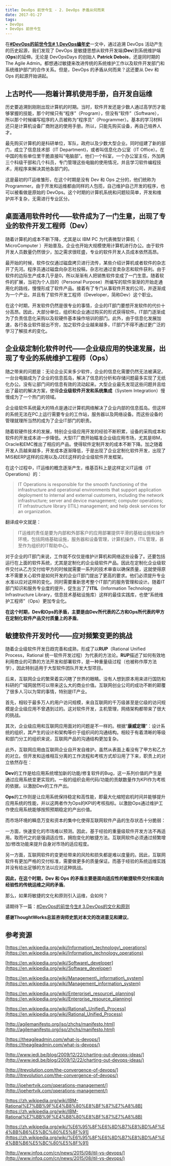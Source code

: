 ```yaml
---
title: DevOps 前世今生 - 2. DevOps 矛盾从何而来
date: 2017-01-27
tags:
- DevOps
- DevOps 前世今生
---
```


在[**#DevOps的前世今生# 1.DevOps编年史**](/blog/2016-11-27-devops-annals)一文中，通过追溯 DevOps 活动产生的历史起源，我们发现了 DevOps 是敏捷思想从软件开发端(**Dev**)到系统维护端(**Ops**)的延伸。无论是 DevOpsDays 的创始人 **Patrick Debois**，还是同时期的 The Agile Admin。都想通过敏捷来改进传统的系统维护工作以及软件开发部门和系统维护部门的合作关系。但是，DevOps 的矛盾从何而来？这还要从 Dev 和 Ops 的起源开始讲起。

## 上古时代——抱着计算机使用手册，自开发自运维

历史要追溯到刚刚出现计算机的时期。当时，软件开发还是少数人通过高学历才能够掌握的技能，那个时候只有“程序”（Program），但没有“软件”（Software），所以那个时候编写程序的人员被称为“程序员”（Programmer）。基本的学习材料还只是计算机设备厂商附送的使用手册。所以，只能先购买设备，再自己培养人才。

最先购买计算机的是科研单位，军队，政府以及少数大型企业。同时组建了新的部门，成立了信息技术部（IT Department)，或者叫信息化办公室（IT Office）。在中国的有些单位里干脆直接叫“电脑部”。他们一个科室，一个办公室主任，外加两三个科级干部和几个科员，专门管理这些电脑的使用情况，并且学习软件编程技术，用程序来解决其他各部门的。

这是最初的IT运维雏形，在这个时期是没有 Dev 和 Ops 之分的，他们统称为 Programmer。由于开发和运维都由同样的人包揽，自己维护自己开发的程序，也可以被看做是原始的 DevOps。这个时期的计算机系统和问题较简单，开发和维护并不复杂，无需进行专业区分。

## 桌面通用软件时代——软件成为了一门生意，出现了专业的软件开发工程师（**Dev**）

随着计算机的成本不断下降，尤其是以 IBM PC 为代表微型计算机（ MicroComputer ）开始普及。企业也开始大规模使用计算机进行办公。由于软件开发人员数量仍然很少，加之需求很旺盛，专业的软件开发人员成本依然高昂。

最开始的时候，软件仅仅通过磁盘拷贝进行流传，某些介绍计算机或者软件的杂志开了先河。程序员通过磁盘向杂志社投稿，杂志社通过变卖杂志和软件获利。由于软件的边际生产成本几乎是0，所以渐渐有人把销售软件变成了一门生意。随着软件的扩展，当初为个人目的（Personal
Purpose）所编写的软件渐渐的开始走通用化的路线，慢慢形成了软件产品。接着有了专门从事软件开发的公司，并逐渐成为一个产业。并且有了软件开发工程师（Developer，简称Dev）这个职业。

在这个时期，开发软件仍然是很专业的事情，企业的IT部门要想开发软件的代价十分高昂。因此，大部分单位，组织和企业通过购买的形式获得软件。IT部门逐渐成为了负责信息化采购以及软硬件基本操作培训的部门。此外，由于信息化发展加速，各行各业软件层出不穷，加之软件企业越来越多，IT部门不得不通过更广泛的学习了解技术的变化。

## 企业级定制化软件时代——企业级应用的快速发展，出现了专业的系统维护工程师（**Ops**）

随之带来的问题是：无论企业买来多少软件，企业的信息化需要仍然无法被满足。一台台电脑成为了企业的信息孤岛，解决了信息的分析和存储问题最多实现了无纸化办公。没有让部门间的信息有效的流动起来。大型企业最先发现这些问题并且给出了最初的解决方案，使得**企业级软件开发和系统集成**（System Integration）慢慢成为了一个热门的领域。

企业级软件系统最大的特点是通过计算机网络解决了企业内部的信息孤岛。但这样的系统无法在PC上运行需要专业的工作站，服务器以及网络设备。而这些设备的管理就理所当然的成为了企业IT部门的职责。

随着软硬件技术的发展，特别企业级应用开发的经验不断积累，设备的采购成本和软件的开发成本进一步降低。大型IT厂商开始瞄准企业级应用市场，尤其是IBM，Oracle和EMC推出了相应的产品。使得软件定制开发的成本不断下降。加之随着开发人员越来越多，开发成本逐渐降低，于是出现了企业定制化软件开发，出现了MIS和ERP这样的应用以及J2EE这样的企业级软件开发框架。

在这个过程中，IT运维的概念逐渐产生，维基百科上是这样定义IT运维（IT Operations）的：

> IT Operations is responsible for the smooth functioning of the infrastructure and operational environments that support application deployment to internal and external customers, including the network infrastructure; server and device management; computer operations; IT infrastructure library (ITIL) management; and help desk services for an organization.

翻译成中文就是：

> IT运维的责任是要为内部和外部客户的应用部署提供平滑的基础设施和操作环境，包括网络基础设施，服务器和设备管理，计算机操作，ITIL管理，甚至作为组织的IT帮助中心。

对于企业的IT部门来说，工作就不仅仅是维护计算机和网络这些设备了。还要包括运行在上面的软件系统，尤其是定制化的企业级软件产品。因此在定制化企业级软件交付从乙方交付给甲方的时候就需要一系列的技术审查以确保质量，这就使得原本不需要关心软件是如何开发的企业IT部门提出了更高的要求。他们必须提升专业水准以应对这样的变化。同时需要重新思考整个IT部门的服务管理和设计。随着IT部门知识和服务专业度的提升，促生出了了**ITIL**（Information
Technology Infrastructure
Library，信息技术基础设施库）这样的最佳实践库，也使“系统维护工程师”（Ops）更加专业化。

**在这个时期，Dev和Ops的矛盾，主要是由Dev所代表的乙方和Ops所代表的甲方在定制化软件产品交付质量上的矛盾**。

## 敏捷软件开发时代——应对频繁变更的挑战

随着企业级软件开发日趋完善和成熟，形成了以**RUP**（Rational Unified Process，Rational 统一软件开发过程）为代表的方法论。**RUP**描述了如何有效地利用商业的可靠的方法开发和部署软件，是一种重量级过程（也被称作厚方法学），因此特别适用于大型软件团队开发大型项目。

后来，互联网企业的繁荣着实闪瞎了世界的眼睛。没有人想到原本用来进行国防和科研的广域网居然可以带来这么大的商业价值。互联网创业公司的成功不断的颠覆了很多人习以为常的事情，特别是IT产业。

首先，相较于最多万人的用户访问规模，来自互联网的千万级甚至是亿级的访问规模是企业级应用不曾遇到过的。这对软件开发，主机管理，网络架构都带来了很大的挑战。

其次，企业级应用和互联网应用面对的问题是不一样的。根据“**康威定理**”：设计系统的组织，其产生的设计和架构等价于组织间的沟通结构。相较于有着清晰的等级和部门分工的组织来说，互联网产品的沟通结构更加复杂。

此外，互联网应用由互联网企业自开发自维护。虽然从表面上看没有了甲方和乙方的对立。但开发和运维相互分离的工作流程和考核方式却沿用了下来，职责上的对立依然存在：

**Dev**的工作是给应用系统增加新的功能/修复软件的Bug，这一系列价值的产生是通过应用系统变更实现的。一般的组织会用代码/功能的贡献数量作为KPI作为考核的依据，以激励Dev的工作产出。

**Ops**的工作则是让应用系统保持稳定和高性能，即最大化缩短宕机时间并能够提升应用系统的性能，并以这两者作为Ops的KPI的考核指标。以激励Ops通过维护工作使应用系统能够按照预期稳定的产出价值。

而市场环境的瞬息万变和资本的集中化使得互联网软件产品的生存状态十分脆弱：

一方面，快速变化的市场难以预测。因此，基于经验的重量级软件开发方法不再适用。取而代之的是强调适应性，拥抱变化的敏捷方法。互联网软件必须通过频繁增加/修改功能来提升自身对市场的适应程度。

另一方面，互联网软件的变更给带来的风险和损失都是难以度量的。因此，互联网软件有更加严格的交付标准，需要做更多的质量保证。而基于经验的系统运维实践并没有给出足够的方法以应对这种挑战。

**因此，在这个时期，Dev 和 Ops 的矛盾主要是面向适应性的敏捷软件交付和面向经验性的传统运维之间的矛盾**。

那么，如果将敏捷的文化和原则引入运维，会如何？

请期待下一篇：[#DevOps的前世今生# 3.DevOps的文化和原则](/blog/2017-02-14-core-devops-concepts)

**感谢ThoughtWorks总监咨询师史凯对本文的改进意见和建议**。

## 参考资源

[https://en.wikipedia.org/wiki/Information\_technology\_operations](https://en.wikipedia.org/wiki/Information_technology_operations)

[https://en.wikipedia.org/wiki/Software\_developer](https://en.wikipedia.org/wiki/Software_developer)

[https://en.wikipedia.org/wiki/Management\_information\_system](https://en.wikipedia.org/wiki/Management_information_system)

[https://en.wikipedia.org/wiki/Enterprise\_resource\_planning](https://en.wikipedia.org/wiki/Enterprise_resource_planning)

[https://en.wikipedia.org/wiki/Rational\_Unified\_Process](https://en.wikipedia.org/wiki/Rational_Unified_Process)

[http://agilemanifesto.org/iso/zhchs/manifesto.html](http://agilemanifesto.org/iso/zhchs/manifesto.html)

[https://theagileadmin.com/what-is-devops/](https://theagileadmin.com/what-is-devops/)

[http://www.jedi.be/blog/2009/12/22/charting-out-devops-ideas/](http://www.jedi.be/blog/2009/12/22/charting-out-devops-ideas/)

[http://itrevolution.com/the-convergence-of-devops/](http://itrevolution.com/the-convergence-of-devops/)

[http://joehertvik.com/operations-management/](http://joehertvik.com/operations-management/)

[https://zh.wikipedia.org/wiki/IBM-Rational%E7%BB%9F%E4%B8%80%E8%BF%87%E7%A8%8B](https://zh.wikipedia.org/wiki/IBM-Rational%E7%BB%9F%E4%B8%80%E8%BF%87%E7%A8%8B)

[https://zh.wikipedia.org/wiki/%E6%95%8F%E6%8D%B7%E8%BD%AF%E4%BB%B6%E5%BC%80%E5%8F%91](https://zh.wikipedia.org/wiki/%E6%95%8F%E6%8D%B7%E8%BD%AF%E4%BB%B6%E5%BC%80%E5%8F%91)

[http://www.infoq.com/cn/news/2015/08/itil-vs-devops/](http://www.infoq.com/cn/news/2015/08/itil-vs-devops/)
